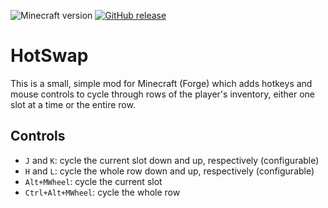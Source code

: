 ![Minecraft version](https://img.shields.io/badge/minecraft-1.12.2-69C12E.svg) [![GitHub release](https://img.shields.io/github/release/mccreery/hotswap.svg)](https://github.com/mccreery/hotswap/releases/latest)

# HotSwap
This is a small, simple mod for Minecraft (Forge) which adds hotkeys and mouse controls to cycle through rows of the player's inventory, either one slot at a time or the entire row.

## Controls
- `J` and `K`: cycle the current slot down and up, respectively (configurable)
- `H` and `L`: cycle the whole row down and up, respectively (configurable)
- `Alt+MWheel`: cycle the current slot
- `Ctrl+Alt+MWheel`: cycle the whole row
